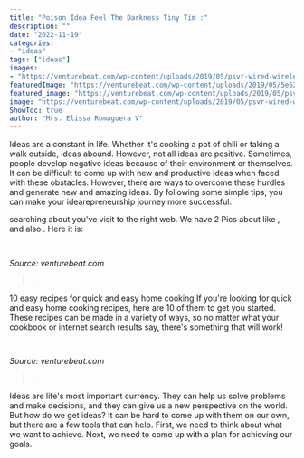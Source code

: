 ```yaml
---
title: "Poison Idea Feel The Darkness Tiny Tim :"
description: ""
date: "2022-11-19"
categories:
- "ideas"
tags: ["ideas"]
images:
- "https://venturebeat.com/wp-content/uploads/2019/05/psvr-wired-wireless.png"
featuredImage: "https://venturebeat.com/wp-content/uploads/2019/05/5e629344fb3af32ef65a03e09f39d82f.png"
featured_image: "https://venturebeat.com/wp-content/uploads/2019/05/psvr-wired-wireless.png"
image: "https://venturebeat.com/wp-content/uploads/2019/05/psvr-wired-wireless.png"
ShowToc: true
author: "Mrs. Elissa Romaguera V"
---
```



Ideas are a constant in life. Whether it's cooking a pot of chili or taking a walk outside, ideas abound. However, not all ideas are positive. Sometimes, people develop negative ideas because of their environment or themselves. It can be difficult to come up with new and productive ideas when faced with these obstacles. However, there are ways to overcome these hurdles and generate new and amazing ideas. By following some simple tips, you can make your idearepreneurship journey more successful.

	

		
searching about  you've visit to the right web. We have 2 Pics about  like ,  and also . Here it is:
		
    
## 

<img loading=lazy src="https://venturebeat.com/wp-content/uploads/2019/05/psvr-wired-wireless.png" onerror="this.onerror=null;this.src='https://tse1.mm.bing.net/th?id=OIP.3GvezmhSqSoVXHYhYHKZwQHaDq&amp;pid=15.1';" alt="">

_Source: venturebeat.com_

>. 

	

10 easy recipes for quick and easy home cooking
If you're looking for quick and easy home cooking recipes, here are 10 of them to get you started. These recipes can be made in a variety of ways, so no matter what your cookbook or internet search results say, there's something that will work!

    
## 

<img loading=lazy src="https://venturebeat.com/wp-content/uploads/2019/05/5e629344fb3af32ef65a03e09f39d82f.png" onerror="this.onerror=null;this.src='https://tse4.mm.bing.net/th?id=OIP.CdILTAUL72l8sZEgi9UmAAAAAA&amp;pid=15.1';" alt="">

_Source: venturebeat.com_

>. 

	

Ideas are life's most important currency. They can help us solve problems and make decisions, and they can give us a new perspective on the world. But how do we get ideas? It can be hard to come up with them on our own, but there are a few tools that can help. First, we need to think about what we want to achieve. Next, we need to come up with a plan for achieving our goals.

